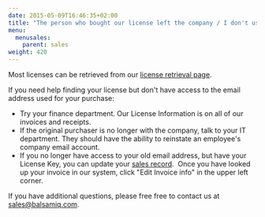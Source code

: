 ```yaml
---
date: 2015-05-09T16:46:35+02:00
title: "The person who bought our license left the company / I don't use the same email address anymore. How can I look up my license or change my email address in your system?"
menu:
  menusales:
    parent: sales
weight: 420
---
```


Most licenses can be retrieved from our [license retrieval page](https://balsamiq.com/buy/lostkey).

If you need help finding your license but don't have access to the email address used for your purchase:

*   Try your finance department. Our License Information is on all of our invoices and receipts.
*   If the original purchaser is no longer with the company, talk to your IT department. They should have the ability to reinstate an employee's company email account.
*   If you no longer have access to your old email address, but have your License Key, you can update your [sales record](https://balsamiq.com/buy/invoice/).  Once you have looked up your invoice in our system, click "Edit Invoice info" in the upper left corner.

If you have additional questions, please free free to contact us at [sales@balsamiq.com](mailto:sales@balsamiq.com).